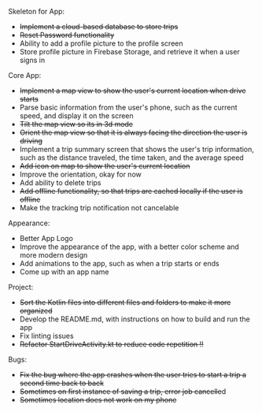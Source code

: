 Skeleton for App:
- ~~Implement a cloud-based database to store trips~~
- ~~Reset Password functionality~~
- Ability to add a profile picture to the profile screen
- Store profile picture in Firebase Storage, and retrieve it when a user signs in

Core App:
- ~~Implement a map view to show the user's current location when drive starts~~
- Parse basic information from the user's phone, such as the current speed, and display it on the screen
- ~~Tilt the map view so its in 3d mode~~
- ~~Orient the map view so that it is always facing the direction the user is driving~~
- Implement a trip summary screen that shows the user's trip information, such as the distance traveled, 
the time taken, and the average speed
- ~~Add icon on map to show the user's current location~~
- Improve the orientation, okay for now
- Add ability to delete trips
- ~~Add offline functionality, so that trips are cached locally if the user is offline~~
- Make the tracking trip notification not cancelable

Appearance:
- Better App Logo
- Improve the appearance of the app, with a better color scheme and more modern design
- Add animations to the app, such as when a trip starts or ends
- Come up with an app name

Project:
- ~~Sort the Kotlin files into different files and folders to make it more organized~~
- Develop the README.md, with instructions on how to build and run the app
- Fix linting issues
- ~~Refactor StartDriveActivity.kt to reduce code repetition !!~~

Bugs:
- ~~Fix the bug where the app crashes when the user tries to start a trip a second time back to back~~
- ~~Sometimes on first instance of saving a trip, error job cancelle~~d
- ~~Sometimes location does not work on my phone~~